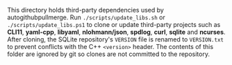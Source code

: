 This directory holds third-party dependencies used by autogithubpullmerge.
Run `./scripts/update_libs.sh` or `./scripts/update_libs.ps1` to clone or update
third-party projects such as **CLI11**, **yaml-cpp**, **libyaml**, **nlohmann/json**, 
**spdlog**, **curl**, **sqlite** and **ncurses**. After cloning, the SQLite
repository's `VERSION` file is renamed to `VERSION.txt` to prevent conflicts
with the C++ `<version>` header. The contents of this folder are ignored by
git so clones are not committed to the repository.
